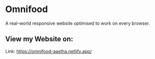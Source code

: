 # Omnifood

A real-world responsive website optimised to work on every browser.

## View my Website on:

Link: https://omnifood-aastha.netlify.app/
